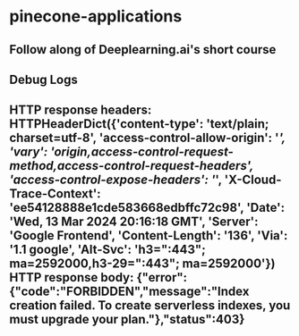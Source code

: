 # pinecone-applications
Follow along of Deeplearning.ai's short course
------------------------------------------
## Debug Logs
HTTP response headers: HTTPHeaderDict({'content-type': 'text/plain; charset=utf-8', 'access-control-allow-origin': '*', 'vary': 'origin,access-control-request-method,access-control-request-headers', 'access-control-expose-headers': '*', 'X-Cloud-Trace-Context': 'ee54128888e1cde583668edbffc72c98', 'Date': 'Wed, 13 Mar 2024 20:16:18 GMT', 'Server': 'Google Frontend', 'Content-Length': '136', 'Via': '1.1 google', 'Alt-Svc': 'h3=":443"; ma=2592000,h3-29=":443"; ma=2592000'})
HTTP response body: {"error":{"code":"FORBIDDEN","message":"Index creation failed. To create serverless indexes, you must upgrade your plan."},"status":403}
------------------------------------------
